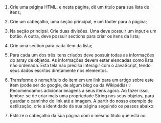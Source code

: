 1. Crie uma página HTML, e nesta página, dê um título para sua lista de itens;
2. Crie um cabeçalho, uma seção principal, e um footer para a página;
3. Na seção principal. Crie duas divisões. Uma deve possuir um input e um botão. A outra, deve possuir sections para criar os itens da lista;
4. Crie uma section para cada item da lista;
5. Para cada um dos três itens criados deve possuir todas as informações do array de objetos. As informações devem estar elencadas como lista não ordenada. Esta tela não precisa interagir com o JavaScript, tendo seus dados escritos diretamente nos elementos.
6. Transforme o nome/título do item em um link para um artigo sobre este item (pode ser do google, de algum blog ou da Wikipédia)
💡 Recomendamos adicionar imagens a seus itens agora. Ao fazer isso, lembre-se de criar mais uma propriedade String nos seus objetos, para guardar o caminho do link até a imagem.
A partir do nosso exemplo de estilização, crie a identidade da sua página seguindo os passos abaixo:

1. Estilize o cabeçalho da sua página com o mesmo título que está no <title>;
2. Estilize o rodapé para sua página, e nele, coloque suas informações de contato (nome e github);
3. Estilize a lista criada na semana passada, seguindo o padrão enviado;